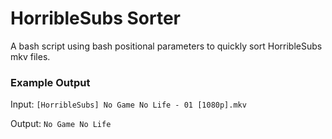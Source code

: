 # HorribleSubs Sorter
A bash script using bash positional parameters to quickly sort HorribleSubs mkv files.
### Example Output
Input: ```[HorribleSubs] No Game No Life - 01 [1080p].mkv```

Output: ```No Game No Life```
